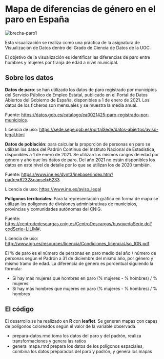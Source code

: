 # Mapa de diferencias de género en el paro en España
![brecha-paro1](https://user-images.githubusercontent.com/2163940/150023444-90b01b20-2e62-4680-8111-26407cf93423.png)

Esta visualización se realiza como una práctica de la asignatura de Visualización de Datos dentro del Grado de Ciencia de Datos de la UOC.

El objetivo de la visualización es identificar las diferencias de paro entre hombres y mujeres por franja de edad a nivel municipal.

## Sobre los datos

**Datos de paro**: se han utilizado los datos de paro registrado por municipios del Servicio Público de Empleo Estatal, publicado en el Portal de Datos Abiertos del Gobierno de España, disponibles a 1 de enero de 2021. Los datos de los ficheros son mensuales y se muestra la media anual.

Fuente: https://datos.gob.es/catalogo/ea0021425-paro-registrado-por-municipios.

Licencia de uso: https://sede.sepe.gob.es/portalSede/datos-abiertos/aviso-legal.html

**Datos de población**: para calcular la proporción de personas en paro se utilizan los datos del Padrón Continuo del Instituto Nacional de Estadística, disponibles a 1 de enero de 2021. Se utilizan los mismos rangos de edad por género y año que los datos de paro. Del año 2021 no están disponibles los datos en este nivel de detalle por lo que se utilizan los de 2020 también.

Fuente: https://www.ine.es/dynt3/inebase/index.htm?padre=6232&capsel=6233.

Licencia de uso: https://www.ine.es/aviso_legal

**Polígonos territoriales**: Para la representación gráfica en forma de mapa se utilizan los polígonos de divisiones administrativas de municipios, provincias y comunidades autónomas del CNIG.

Fuente: https://centrodedescargas.cnig.es/CentroDescargas/busquedaSerie.do?codSerie=LILIM#.

Licencia de uso: http://www.ign.es/resources/licencia/Condiciones_licenciaUso_IGN.pdf

El % de paro es el número de personas en paro medio del año / número de personas según el Padrón a 31 de diciembre del mismo año, por género y mismo tramo de edad. La diferencia de género es porcentual siguiendo la fórmula:

- Si hay más mujeres que hombres en paro (% mujeres - % hombres) / % mujeres
- Si hay más hombres que mujeres en paro (% mujeres - % hombres) / % hombres

## El código
El desarrollo se ha realizado en **R** con **leaflet**. Se generan mapas con capas de polígonos coloreados según el valor de la variable observada.
- prepara-datos.rmd toma los datos del paro y del padrón, realiza transformaciones y genera las ratios
- genera_mapa.rmd prepara los datos de los polígonos espaciales, combina los datos preparados del paro y padrón, y genera los mapas

